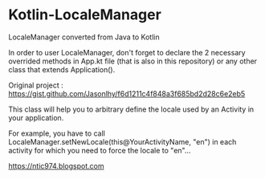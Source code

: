 # Kotlin-LocaleManager
LocaleManager converted from Java to Kotlin

In order to user LocaleManager, don't forget to declare the 2 necessary overrided methods in App.kt file (that is also in this repository) or any other class that extends Application().

Original project :
https://gist.github.com/Jasonlhy/f6d1211c4f848a3f685bd2d28c6e2eb5

This class will help you to arbitrary define the locale used by an Activity in your application.

For example, you have to call LocaleManager.setNewLocale(this@YourActivityName, "en") in each activity for which you need to force the locale to "en"...

https://ntic974.blogspot.com
